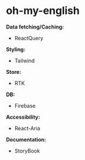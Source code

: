 # oh-my-english

**Data fetching/Caching:** 
- ReactQuery

**Styling:** 
- Tailwind

**Store:** 
- RTK

**DB:** 
- Firebase

**Accessibility:**
- React-Aria

**Documentation:**
- StoryBook
